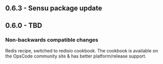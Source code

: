 ## 0.6.3 - Sensu package update

## 0.6.0 - TBD

### Non-backwards compatible changes

Redis recipe, switched to redisio cookbook. The cookbook is available
on the OpsCode community site & has better platform/release support.
